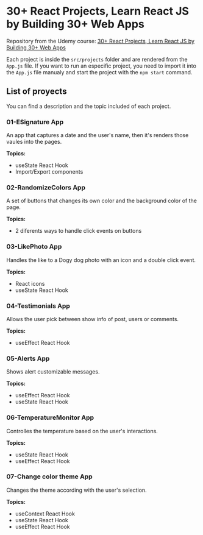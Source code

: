 # 30+ React Projects, Learn React JS by Building 30+ Web Apps

Repository from the Udemy course: [30+ React Projects, Learn React JS by Building 30+ Web Apps](https://www.udemy.com/course/30-react-projects-learn-react-js-by-building-30-web-apps/)

Each project is inside the `src/projects` folder and are rendered from the `App.js` file. If you want to run an especific project, you need to import it into the `App.js` file manualy and start the project with the `npm start` command.

## List of proyects

You can find a description and the topic included of each project.

### 01-ESignature App

An app that captures a date and the user's name, then it's renders those vaules into the pages.

**Topics:**

- useState React Hook
- Import/Export components

### 02-RandomizeColors App

A set of buttons that changes its own color and the background color of the page.

**Topics:**

- 2 diferents ways to handle click events on buttons

### 03-LikePhoto App

Handles the like to a Dogy dog photo with an icon and a double click event.

**Topics:**

- React icons
- useState React Hook

### 04-Testimonials App

Allows the user pick between show info of post, users or comments.

**Topics:**

- useEffect React Hook

### 05-Alerts App

Shows alert customizable messages.

**Topics:**

- useEffect React Hook
- useState React Hook

### 06-TemperatureMonitor App

Controlles the temperature based on the user's interactions.

**Topics:**

- useState React Hook
- useEffect React Hook

### 07-Change color theme App

Changes the theme according with the user's selection.

**Topics:**

- useContext React Hook
- useState React Hook
- useEffect React Hook
